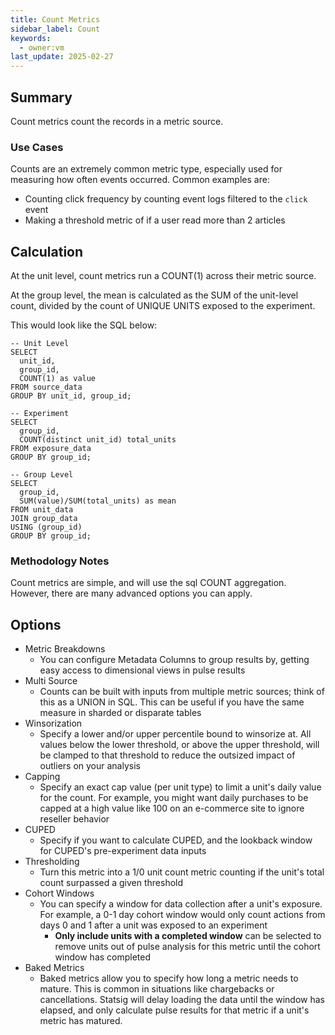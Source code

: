 ```yaml
---
title: Count Metrics
sidebar_label: Count
keywords:
  - owner:vm
last_update: 2025-02-27
---
```


## Summary

Count metrics count the records in a metric source.

### Use Cases

Counts are an extremely common metric type, especially used for measuring how often events occurred. Common examples are:

- Counting click frequency by counting event logs filtered to the `click` event
- Making a threshold metric of if a user read more than 2 articles

## Calculation

At the unit level, count metrics run a COUNT(1) across their metric source.

At the group level, the mean is calculated as the SUM of the unit-level count, divided by the count of UNIQUE UNITS exposed to the experiment.

This would look like the SQL below:

```
-- Unit Level
SELECT
  unit_id,
  group_id,
  COUNT(1) as value
FROM source_data
GROUP BY unit_id, group_id;

-- Experiment
SELECT
  group_id,
  COUNT(distinct unit_id) total_units
FROM exposure_data
GROUP BY group_id;

-- Group Level
SELECT
  group_id,
  SUM(value)/SUM(total_units) as mean
FROM unit_data
JOIN group_data
USING (group_id)
GROUP BY group_id;
```

### Methodology Notes

Count metrics are simple, and will use the sql COUNT aggregation. However, there are many advanced options you can apply.

## Options

- Metric Breakdowns
  - You can configure Metadata Columns to group results by, getting easy access to dimensional views in pulse results
- Multi Source
  - Counts can be built with inputs from multiple metric sources; think of this as a UNION in SQL. This can be useful if you have the same measure in sharded or disparate tables
- Winsorization
  - Specify a lower and/or upper percentile bound to winsorize at. All values below the lower threshold, or above the upper threshold, will be clamped to that threshold to reduce the outsized impact of outliers on your analysis
- Capping
  - Specify an exact cap value (per unit type) to limit a unit's daily value for the count. For example, you might want daily purchases to be capped at a high value like 100 on an e-commerce site to ignore reseller behavior
- CUPED
  - Specify if you want to calculate CUPED, and the lookback window for CUPED's pre-experiment data inputs
- Thresholding
  - Turn this metric into a 1/0 unit count metric counting if the unit's total count surpassed a given threshold
- Cohort Windows
  - You can specify a window for data collection after a unit's exposure. For example, a 0-1 day cohort window would only count actions from days 0 and 1 after a unit was exposed to an experiment
    - **Only include units with a completed window** can be selected to remove units out of pulse analysis for this metric until the cohort window has completed
- Baked Metrics
  - Baked metrics allow you to specify how long a metric needs to mature. This is common in situations like chargebacks or cancellations. Statsig will delay loading the data until the window has elapsed, and only calculate pulse results for that metric if a unit's metric has matured.
